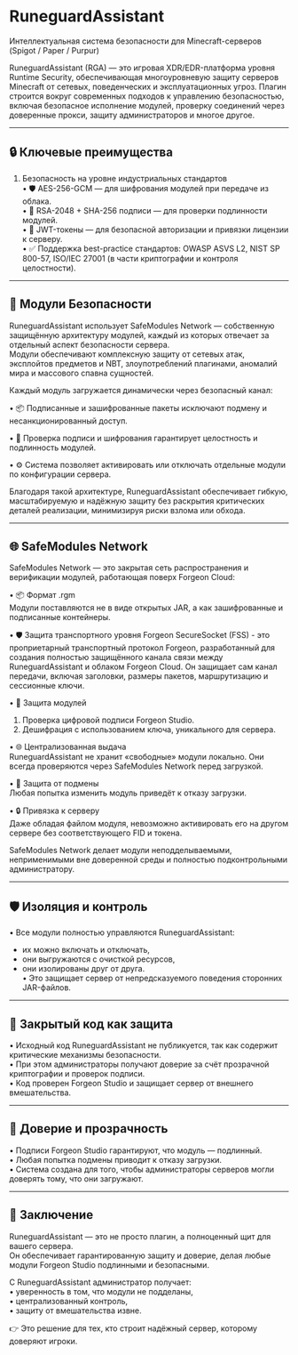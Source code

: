 # RuneguardAssistant

Интеллектуальная система безопасности для Minecraft-серверов (Spigot / Paper / Purpur)

RuneguardAssistant (RGA) — это игровая XDR/EDR-платформа уровня Runtime Security, обеспечивающая многоуровневую защиту серверов Minecraft от сетевых, поведенческих и эксплуатационных угроз. Плагин строится вокруг современных подходов к управлению безопасностью, включая безопасное исполнение модулей, проверку соединений через доверенные прокси, защиту администраторов и многое другое.

---

## 🔒 Ключевые преимущества

1. Безопасность на уровне индустриальных стандартов  
   • 🛡 AES-256-GCM — для шифрования модулей при передаче из облака.  
   • 🔑 RSA-2048 + SHA-256 подписи — для проверки подлинности модулей.  
   • 📝 JWT-токены — для безопасной авторизации и привязки лицензии к серверу.  
   • ✅ Поддержка best-practice стандартов: OWASP ASVS L2, NIST SP 800-57, ISO/IEC 27001 (в части криптографии и контроля целостности).

---

## 🔧 Модули Безопасности

RuneguardAssistant использует SafeModules Network — собственную защищённую архитектуру модулей, каждый из которых отвечает за отдельный аспект безопасности сервера.  
Модули обеспечивают комплексную защиту от сетевых атак, эксплойтов предметов и NBT, злоупотреблений плагинами, аномалий мира и массового спавна сущностей.

Каждый модуль загружается динамически через безопасный канал:  

• 📦 Подписанные и зашифрованные пакеты исключают подмену и несанкционированный доступ.  

• 🔑 Проверка подписи и шифрования гарантирует целостность и подлинность модулей.  

• ⚙️ Система позволяет активировать или отключать отдельные модули по конфигурации сервера.

Благодаря такой архитектуре, RuneguardAssistant обеспечивает гибкую, масштабируемую и надёжную защиту без раскрытия критических деталей реализации, минимизируя риски взлома или обхода.

---

## 🌐 SafeModules Network

SafeModules Network — это закрытая сеть распространения и верификации модулей, работающая поверх Forgeon Cloud: 

• 📦 Формат .rgm  
Модули поставляются не в виде открытых JAR, а как зашифрованные и подписанные контейнеры.  

• 🛡️ Защита транспортного уровня
  Forgeon SecureSocket (FSS) - это проприетарный транспортный протокол Forgeon, разработанный для создания полностью защищённого канала связи между RuneguardAssistant и облаком Forgeon Cloud. Он защищает сам канал передачи, включая заголовки, размеры пакетов, маршрутизацию и сессионные ключи.

• 🔑 Защита модулей  
  1. Проверка цифровой подписи Forgeon Studio.  
  2. Дешифрация с использованием ключа, уникального для сервера.
     
• 🌐 Централизованная выдача  
RuneguardAssistant не хранит «свободные» модули локально. Они всегда проверяются через SafeModules Network перед загрузкой.  

• 🚫 Защита от подмены  
Любая попытка изменить модуль приведёт к отказу загрузки.  

• 🔒 Привязка к серверу  
Даже обладая файлом модуля, невозможно активировать его на другом сервере без соответствующего FID и токена.

SafeModules Network делает модули неподделываемыми, неприменимыми вне доверенной среды и полностью подконтрольными администратору.

---

## 🛡 Изоляция и контроль

• Все модули полностью управляются RuneguardAssistant:  
  - их можно включать и отключать,  
  - они выгружаются с очисткой ресурсов,  
  - они изолированы друг от друга.  
• Это защищает сервер от непредсказуемого поведения сторонних JAR-файлов.

---

## 🔐 Закрытый код как защита

• Исходный код RuneguardAssistant не публикуется, так как содержит критические механизмы безопасности.  
• При этом администраторы получают доверие за счёт прозрачной криптографии и проверок подписи.  
• Код проверен Forgeon Studio и защищает сервер от внешнего вмешательства.

---

## 🤝 Доверие и прозрачность

• Подписи Forgeon Studio гарантируют, что модуль — подлинный.  
• Любая попытка подмены приводит к отказу загрузки.  
• Система создана для того, чтобы администраторы серверов могли доверять тому, что они загружают.

---

## 📜 Заключение

RuneguardAssistant — это не просто плагин, а полноценный щит для вашего сервера.  
Он обеспечивает гарантированную защиту и доверие, делая любые модули Forgeon Studio подлинными и безопасными.

С RuneguardAssistant администратор получает:  
• уверенность в том, что модули не подделаны,  
• централизованный контроль,  
• защиту от вмешательства извне.

👉 Это решение для тех, кто строит надёжный сервер, которому доверяют игроки.
